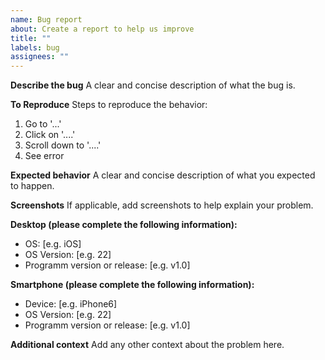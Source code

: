 ```yaml
---
name: Bug report
about: Create a report to help us improve
title: ""
labels: bug
assignees: ""
---
```


**Describe the bug**
A clear and concise description of what the bug is.

**To Reproduce**
Steps to reproduce the behavior:

1. Go to '...'
2. Click on '....'
3. Scroll down to '....'
4. See error

**Expected behavior**
A clear and concise description of what you expected to happen.

**Screenshots**
If applicable, add screenshots to help explain your problem.

**Desktop (please complete the following information):**

-   OS: [e.g. iOS]
-   OS Version: [e.g. 22]
-   Programm version or release: [e.g. v1.0]

**Smartphone (please complete the following information):**

-   Device: [e.g. iPhone6]
-   OS Version: [e.g. 22]
-   Programm version or release: [e.g. v1.0]

**Additional context**
Add any other context about the problem here.
